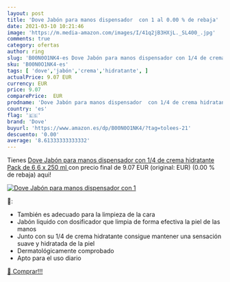 ```yaml
---
layout: post
title: 'Dove Jabón para manos dispensador  con 1 al 0.00 % de rebaja'
date: 2021-03-10 10:21:46
image: 'https://m.media-amazon.com/images/I/41q2jB3HXjL._SL400_.jpg'
comments: true
category: ofertas
author: ring
slug: 'B00N0O1NK4-es Dove Jabón para manos dispensador con 1/4 de crema...'
sku: 'B00N0O1NK4-es'
tags: [ 'dove','jabón','crema','hidratante', ]
actualPrice: 9.07 EUR
currency: EUR
price: 9.07
comparePrice:  EUR
prodname: 'Dove Jabón para manos dispensador  con 1/4 de crema hidratante  Pack de 6  6 x 250 ml '
country: 'es'
flag: '🇪🇸'
brand: 'Dove'
buyurl: 'https://www.amazon.es/dp/B00N0O1NK4/?tag=tolees-21'
descuento: '0.00'
average: '8.61333333333332'
---
```


Tienes [Dove Jabón para manos dispensador  con 1/4 de crema hidratante  Pack de 6  6 x 250 ml ](https://www.amazon.es/dp/B00N0O1NK4/?tag=tolees-21) con precio final de  9.07 EUR (original:  EUR) (0.00 %  de rebaja) aqui!

[![Dove Jabón para manos dispensador  con 1](https://m.media-amazon.com/images/I/41q2jB3HXjL._SL400_.jpg)](https://www.amazon.es/dp/B00N0O1NK4/?tag=tolees-21)

🔎:

- También es adecuado para la limpieza de la cara
- Jabón liquido con dosificador que limpia de forma efectiva la piel de las manos
- Junto con su 1/4 de crema hidratante consigue mantener una sensación suave y hidratada de la piel
- Dermatológicamente comprobado
- Apto para el uso diario

[🛒 Comprar!!!](https://www.amazon.es/dp/B00N0O1NK4/?tag=tolees-21)

